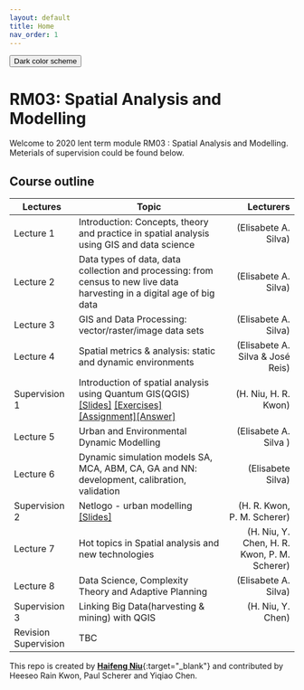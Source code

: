 ```yaml
---
layout: default
title: Home
nav_order: 1
---
```

<button class="btn js-toggle-dark-mode">Dark color scheme</button>

<script type="text/javascript" src="{{ "/assets/js/dark-mode-preview.js" | absolute_url }}"></script>

# RM03: Spatial Analysis and Modelling
Welcome to 2020 lent term module RM03 : Spatial Analysis and Modelling.  
Meterials of supervision could be found below.

## Course outline

|Lectures|Topic|Lecturers|
|---|---|---:|
|Lecture 1|Introduction: Concepts, theory and practice in spatial analysis using GIS and data science |(Elisabete A. Silva)|
|Lecture 2|Data types of data, data collection and processing: from census to new live data harvesting in a digital age of big data |(Elisabete A. Silva)|
|Lecture 3|GIS and Data Processing: vector/raster/image data sets |(Elisabete A. Silva)|
|Lecture 4|Spatial metrics & analysis: static and dynamic environments |(Elisabete A. Silva & José Reis) |
|Supervision 1| Introduction of spatial analysis using Quantum GIS(QGIS) [[Slides]](./RM03_supervision1_slides.pdf) [[Exercises]](supervision1-exercises.md)[[Assignment]](supervision1-assignment.md)[[Answer]](supervision1-answer.md)|(H. Niu, H. R. Kwon)|
|Lecture 5|Urban and Environmental Dynamic Modelling |(Elisabete A. Silva )|
|Lecture 6|Dynamic simulation models SA, MCA, ABM, CA, GA and NN: development, calibration, validation |(Elisabete Silva)|
|Supervision 2|Netlogo - urban modelling [[Slides]](./RM03_Supervision2_slides.pdf)|(H. R. Kwon, P. M. Scherer)|
|Lecture 7|Hot topics in Spatial analysis and new technologies |(H. Niu, Y. Chen, H. R. Kwon, P. M. Scherer)|
|Lecture 8|Data Science, Complexity Theory and Adaptive Planning |(Elisabete A. Silva)|
|Supervision 3|Linking Big Data(harvesting & mining) with QGIS |(H. Niu, Y. Chen)|
|Revision Supervision|TBC||


This repo is created by [**Haifeng Niu**](https://haifengniu.com/en/){:target="_blank"} and contributed by Heeseo Rain Kwon, Paul Scherer and Yiqiao Chen.   
